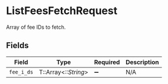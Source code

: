 # ListFeesFetchRequest

Array of fee IDs to fetch.


## Fields

| Field                | Type                 | Required             | Description          |
| -------------------- | -------------------- | -------------------- | -------------------- |
| `fee_i_ds`           | T::Array<*::String*> | :heavy_minus_sign:   | N/A                  |